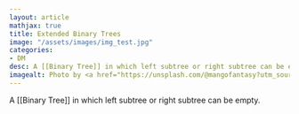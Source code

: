 ```yaml
---
layout: article
mathjax: true
title: Extended Binary Trees
image: "/assets/images/img_test.jpg"
categories:
- DM
desc: A [[Binary Tree]] in which left subtree or right subtree can be empty. 
imagealt: Photo by <a href="https://unsplash.com/@mangofantasy?utm_source=unsplash&utm_medium=referral&utm_content=creditCopyText">Tim Johnson</a> on <a href="https://unsplash.com/s/photos/logic?utm_source=unsplash&utm_medium=referral&utm_content=creditCopyText">Unsplash</a>
---
```

A [[Binary Tree]] in which left subtree or right subtree can be empty.